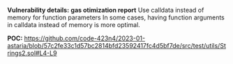 **Vulnerability details:**
**gas otimization report**
Use calldata instead of memory for function parameters
In some cases, having function arguments in calldata instead of
memory is more optimal.

**POC:**
https://github.com/code-423n4/2023-01-astaria/blob/57c2fe33c1d57bc2814bfd23592417fc4d5bf7de/src/test/utils/Strings2.sol#L4-L9